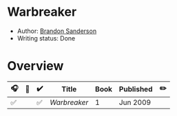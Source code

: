 # Warbreaker

- Author: [Brandon Sanderson](../../authors.md#brandon-sanderson)
- Writing status: Done

# Overview

| 🎧 | 📱 | ✔️ | Title | Book | Published | ✏️ |
| - | - | - | - | - | - | - |
| ✅ | | ✅ | _Warbreaker_ | 1 | Jun 2009 | |
